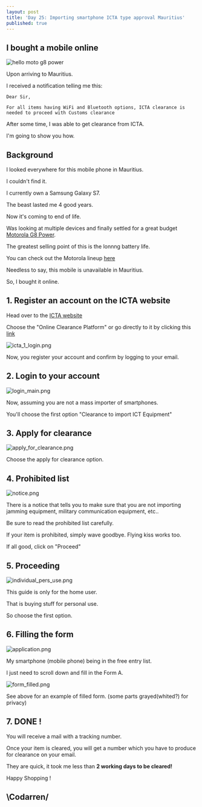 ```yaml
---
layout: post
title: 'Day 25: Importing smartphone ICTA type approval Mauritius'
published: true
---
```

## I bought a mobile online

![hello moto g8 power](https://github.com/codarrenvelvindron/codarrenvelvindron.github.io/raw/master/images/motorola-moto-g-power-r1.jpg)

Upon arriving to Mauritius.

I received a notification telling me this:
```
Dear Sir,

For all items having WiFi and Bluetooth options, ICTA clearance is needed to proceed with Customs clearance
```
After some time, I was able to get clearance from ICTA.

I'm going to show you how.

## Background

I looked everywhere for this mobile phone in Mauritius.

I couldn't find it.


I currently own a Samsung Galaxy S7.

The beast lasted me 4 good years.

Now it's coming to end of life.


Was looking at multiple devices and finally settled for a great budget [Motorola G8 Power](https://www.gsmarena.com/motorola_moto_g8_power-10052.php).

The greatest selling point of this is the lonnng battery life.

You can check out the Motorola lineup [here](https://www.androidauthority.com/best-motorola-phones-2-834231/)

Needless to say, this mobile is unavailable in Mauritius.

So, I bought it online.


## 1. Register an account on the ICTA website

Head over to the [ICTA website](https://www.icta.mu/)

Choose the "Online Clearance Platform" or go directly to it by clicking this [link](https://www.icta.mu/applyonline/)

![icta_1_login.png]({{site.baseurl}}/images/icta_1_login.png)

Now, you register your account and confirm by logging to your email.


## 2. Login to your account
![login_main.png]({{site.baseurl}}/images/login_main.png)

Now, assuming you are not a mass importer of smartphones.

You'll choose the first option "Clearance to import ICT Equipment"

## 3. Apply for clearance
![apply_for_clearance.png]({{site.baseurl}}/images/apply_for_clearance.png)

Choose the apply for clearance option.

## 4. Prohibited list
![notice.png]({{site.baseurl}}/images/notice.png)

There is a notice that tells you to make sure that you are not importing jamming equipment, military communication equipment, etc..

Be sure to read the prohibited list carefully.

If your item is prohibited, simply wave goodbye. Flying kiss works too.

If all good, click on "Proceed"

## 5. Proceeding

![individual_pers_use.png]({{site.baseurl}}/images/individual_pers_use.png)

This guide is only for the home user.

That is buying stuff for personal use.

So choose the first option.

## 6. Filling the form

![application.png]({{site.baseurl}}/images/application.png)

My smartphone (mobile phone) being in the free entry list.

I just need to scroll down and fill in the Form A.

![form_filled.png]({{site.baseurl}}/images/form_filled.png)

See above for an example of filled form. (some parts grayed(whited?) for privacy)

## 7. DONE !
You will receive a mail with a tracking number.

Once your item is cleared, you will get a number which you have to produce for clearance on your email.

They are quick, it took me less than **2 working days to be cleared!**

Happy Shopping !

## \Codarren/